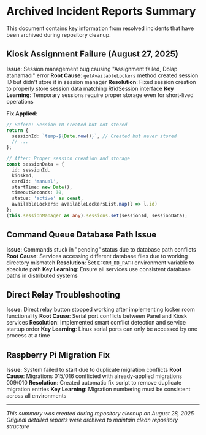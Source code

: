 # Archived Incident Reports Summary

This document contains key information from resolved incidents that have been archived during repository cleanup.

## Kiosk Assignment Failure (August 27, 2025)

**Issue**: Session management bug causing "Assignment failed, Dolap atanamadı" error
**Root Cause**: `getAvailableLockers` method created session ID but didn't store it in session manager
**Resolution**: Fixed session creation to properly store session data matching RfidSession interface
**Key Learning**: Temporary sessions require proper storage even for short-lived operations

**Fix Applied**:
```typescript
// Before: Session ID created but not stored
return {
  sessionId: `temp-${Date.now()}`, // Created but never stored
  // ...
};

// After: Proper session creation and storage
const sessionData = {
  id: sessionId,
  kioskId,
  cardId: 'manual',
  startTime: new Date(),
  timeoutSeconds: 30,
  status: 'active' as const,
  availableLockers: availableLockersList.map(l => l.id)
};
(this.sessionManager as any).sessions.set(sessionId, sessionData);
```

## Command Queue Database Path Issue

**Issue**: Commands stuck in "pending" status due to database path conflicts
**Root Cause**: Services accessing different database files due to working directory mismatch
**Resolution**: Set `EFORM_DB_PATH` environment variable to absolute path
**Key Learning**: Ensure all services use consistent database paths in distributed systems

## Direct Relay Troubleshooting

**Issue**: Direct relay button stopped working after implementing locker room functionality
**Root Cause**: Serial port conflicts between Panel and Kiosk services
**Resolution**: Implemented smart conflict detection and service startup order
**Key Learning**: Linux serial ports can only be accessed by one process at a time

## Raspberry Pi Migration Fix

**Issue**: System failed to start due to duplicate migration conflicts
**Root Cause**: Migrations 015/016 conflicted with already-applied migrations 009/010
**Resolution**: Created automatic fix script to remove duplicate migration entries
**Key Learning**: Migration numbering must be consistent across all environments

---

*This summary was created during repository cleanup on August 28, 2025*
*Original detailed reports were archived to maintain clean repository structure*